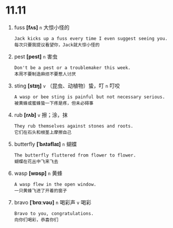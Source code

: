 # 11.11












1. fuss **[fʌs]** `n` 大惊小怪的
    ```
    Jack kicks up a fuss every time I even suggest seeing you.
    每次只要我提议看望你，Jack就大惊小怪的
    ```

2. pest **[pest]** `n` 害虫
    ```
    Don't be a pest or a troublemaker this week.
    本周不要制造麻烦不要惹人讨厌
    ```

3. sting **[stɪŋ]** `v` （昆虫、动植物）蛰，叮 `n` 叮咬
    ```
    A wasp or bee sting is painful but not necessary serious.
    被黄蜂或蜜蜂蛰一下疼是疼，但未必碍事
    ```

4. rub **[rʌb]** `v` 擦；涂，抹
    ```
    They rub themselves against stones and roots.
    它们在石头和根茎上摩擦自己
    ```

5. butterfly **[ˈbʌtəflaɪ]** `n` 蝴蝶
    ```
    The butterfly fluttered from flower to flower.
    蝴蝶在花丛中飞来飞去
    ```

6. wasp **[wɒsp]** `n` 黄蜂
    ```
    A wasp flew in the open window.
    一只黄蜂飞进了开着的窗子
    ```

7. bravo **[ˈbrɑːvəʊ]** `n` 喝彩声 `v` 喝彩
    ```
    Bravo to you, congratulations.
    向你们喝彩，恭喜你们
    ```
